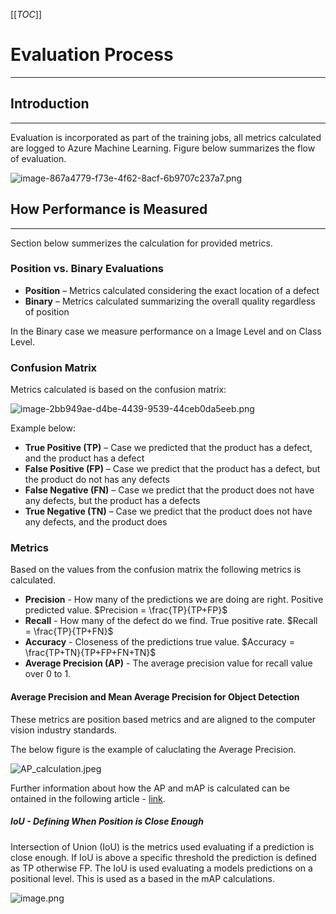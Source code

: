 
[[_TOC_]]

# Evaluation Process
---

## Introduction
---

Evaluation is incorporated as part of the training jobs, all metrics calculated are logged to Azure Machine Learning. Figure below summarizes the flow of evaluation.

![image-867a4779-f73e-4f62-8acf-6b9707c237a7.png](/.attachments/image-867a4779-f73e-4f62-8acf-6b9707c237a7.png)

## How Performance is Measured
---
Section below summerizes the calculation for provided metrics.

### Position vs. Binary Evaluations
- **Position** – Metrics calculated considering the exact location of a defect
- **Binary** – Metrics calculated summarizing the overall quality regardless of position

In the Binary case we measure performance on a Image Level and on Class Level.

### Confusion Matrix
Metrics calculated is based on the confusion matrix:

![image-2bb949ae-d4be-4439-9539-44ceb0da5eeb.png](/.attachments/image-2bb949ae-d4be-4439-9539-44ceb0da5eeb.png)

Example below:
- **True Positive (TP)** – Case we predicted that the product has a defect, and the product has a defect
- **False Positive (FP)** – Case we predict that the product has a defect, but the product do not has any defects
- **False Negative (FN)** – Case we predict that the product does not have any defects, but the product has a defects
- **True Negative (TN)** – Case we predict that the product does not have any defects, and the product does

### Metrics
Based on the values from the confusion matrix the following metrics is calculated.
- **Precision** - How many of the predictions we are doing are right. Positive predicted value.
$Precision = \frac{TP}{TP+FP}$
- **Recall** - How many of the defect do we find. True positive rate.
$Recall = \frac{TP}{TP+FN}$
- **Accuracy** - Closeness of the predictions true value.
$Accuracy = \frac{TP+TN}{TP+FP+FN+TN}$
- **Average Precision (AP)** - The average precision value for recall value over 0 to 1.

#### Average Precision and Mean Average Precision for Object Detection

These metrics are position based metrics and are aligned to the computer vision industry standards.

The below figure is the example of caluclating the Average Precision.

![AP_calculation.jpeg](/.attachments/AP_calculation.jpeg)

Further information about how the AP and mAP is calculated can be ontained in the following article - [link](https://jonathan-hui.medium.com/map-mean-average-precision-for-object-detection-45c121a31173).

##### IoU - Defining When Position is Close Enough
Intersection of Union (IoU) is the metrics used evaluating if a prediction is close enough. If IoU is above a specific threshold the prediction is defined as TP otherwise FP. The IoU is used evaluating a models predictions on a positional level. This is used as a based in the mAP calculations.

![image.png](/.attachments/image-7f99f0d7-9ec5-44c4-ab8b-75432aa23b5a.png)